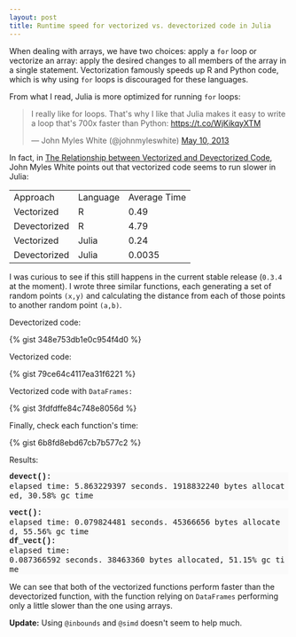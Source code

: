 ```yaml
---
layout: post
title: Runtime speed for vectorized vs. devectorized code in Julia
---
```


When dealing with arrays, we have two choices: apply a `for` loop or vectorize an array: apply the desired changes to all members of the array in a single statement. Vectorization famously speeds up R and Python code, which is why using `for` loops is discouraged for these languages.

From what I read, Julia is more optimized for running `for` loops:

<blockquote class="twitter-tweet" lang="en"><p>I really like for loops. That&#39;s why I like that Julia makes it easy to write a loop that&#39;s 700x faster than Python: <a href="https://t.co/WjKikqyXTM">https://t.co/WjKikqyXTM</a></p>&mdash; John Myles White (@johnmyleswhite) <a href="https://twitter.com/johnmyleswhite/status/332920041626554369">May 10, 2013</a></blockquote>
<script async src="//platform.twitter.com/widgets.js" charset="utf-8"></script>

In fact, in [The Relationship between Vectorized and Devectorized Code](http://www.johnmyleswhite.com/notebook/2013/12/22/the-relationship-between-vectorized-and-devectorized-code/), John Myles White points out that vectorized code seems to run slower in Julia:

<table>
    <tr>
      <td>Approach</td>
      <td>Language</td>
      <td>Average Time</td>
    </tr>
    <tr>
      <td>Vectorized</td>
      <td>R</td>
      <td>0.49</td>
    </tr>
    <tr>
      <td>Devectorized</td>
      <td>R</td>
      <td>4.79</td>
    </tr>
    <tr>
      <td>Vectorized</td>
      <td>Julia</td>
      <td>0.24</td>
    </tr>
    <tr>
      <td>Devectorized</td>
      <td>Julia</td>
      <td>0.0035</td>
    </tr>
</table>

I was curious to see if this still happens in the current stable release (`0.3.4` at the moment). I wrote three similar functions, each generating a set of random points <code>(x,y)</code> and calculating the distance from each of those points to another random point <code>(a,b)</code>.

Devectorized code:

{% gist 348e753db1e0c954f4d0 %}

Vectorized code:

{% gist 79ce64c4117ea31f6221 %}

Vectorized code with <code>DataFrames:</code>

{% gist 3fdfdffe84c748e8056d %}

Finally, check each function's time:

{% gist 6b8fd8ebd67cb7b577c2 %}

Results:
<pre style="background-color: #fafafa; border-radius: 0px; border: 0px; font-size: 14px; line-height: 17.0000591278076px; padding: 0px; vertical-align: baseline; white-space: pre-wrap; word-break: break-all; word-wrap: break-word;">
<b style="background-color: transparent; font-family: 'Courier New', Courier, monospace; line-height: 17.0000591278076px;">devect(): </b>
elapsed time: 5.863229397 seconds. 1918832240 bytes allocated, 30.58% gc time</pre>
<pre style="background-color: #fafafa; border-radius: 0px; border: 0px; font-size: 14px; line-height: 17.0000591278076px; padding: 0px; vertical-align: baseline; white-space: pre-wrap; word-break: break-all; word-wrap: break-word;">
<b style="background-color: transparent; font-family: 'Courier New', Courier, monospace; line-height: 17.0000591278076px;">vect(): </b>
elapsed time: 0.079824481 seconds. 45366656 bytes allocated, 55.56% gc time
<b style="font-family: 'Courier New', Courier, monospace; font-size: 14px; line-height: 17.0000591278076px; white-space: pre-wrap;">df_vect():</b>
<span style="font-size: 14px; line-height: 17.0000591278076px; white-space: pre-wrap;">elapsed time: </span>
<span style="font-size: 14px; line-height: 17.0000591278076px; white-space: pre-wrap;">0.087366592 seconds. 38463360 bytes allocated, 51.15% gc time</span></pre>

We can see that both of the vectorized functions perform faster than the devectorized function, with the function relying on `DataFrames` performing only a little slower than the one using arrays.

**Update:** Using `@inbounds` and `@simd` doesn't seem to help much.